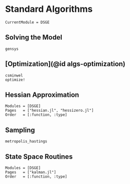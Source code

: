 # Standard Algorithms

```@meta
CurrentModule = DSGE
```

## Solving the Model

```@docs
gensys
```

## [Optimization](@id algs-optimization)

```@docs
csminwel
optimize!
```

## Hessian Approximation

```@autodocs
Modules = [DSGE]
Pages   = ["hessian.jl", "hessizero.jl"]
Order   = [:function, :type]
```

## Sampling

```@docs
metropolis_hastings
```

## State Space Routines
```@autodocs
Modules = [DSGE]
Pages   = ["kalman.jl"]
Order   = [:function, :type]
```
